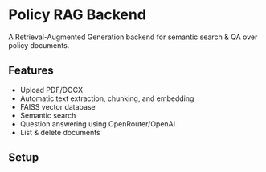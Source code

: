 # Policy RAG Backend

A Retrieval-Augmented Generation backend for semantic search & QA over policy documents.

## Features
- Upload PDF/DOCX
- Automatic text extraction, chunking, and embedding
- FAISS vector database
- Semantic search
- Question answering using OpenRouter/OpenAI
- List & delete documents

## Setup

